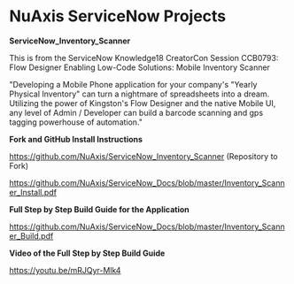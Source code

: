 # NuAxis ServiceNow Projects

**ServiceNow_Inventory_Scanner**

This is from the ServiceNow Knowledge18 CreatorCon Session CCB0793: Flow Designer Enabling Low-Code Solutions: Mobile Inventory Scanner

"Developing a Mobile Phone application for your company's "Yearly Physical Inventory" can turn a nightmare of spreadsheets into a dream. Utilizing the power of Kingston's Flow Designer and the native Mobile UI, any level of Admin / Developer can build a barcode scanning and gps tagging powerhouse of automation."

**Fork and GitHub Install Instructions**

https://github.com/NuAxis/ServiceNow_Inventory_Scanner (Repository to Fork)

https://github.com/NuAxis/ServiceNow_Docs/blob/master/Inventory_Scanner_Install.pdf

**Full Step by Step Build Guide for the Application**

https://github.com/NuAxis/ServiceNow_Docs/blob/master/Inventory_Scanner_Build.pdf

**Video of the Full Step by Step Build Guide**

https://youtu.be/mRJQyr-Mlk4
